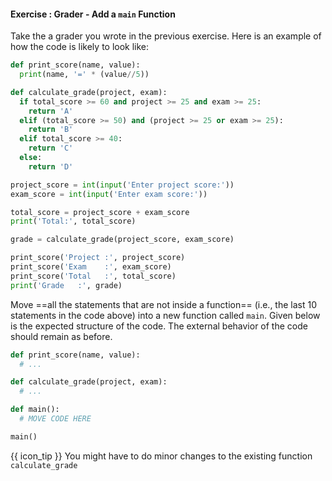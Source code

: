 #### Exercise : Grader - Add a `main` Function

Take the <trigger trigger="click" for="modal:graderMainFunction-graderCalculateGradeFunction">a grader you wrote in the previous exercise</trigger>.
Here is an example of how the code is likely to look like:
```python
def print_score(name, value):
  print(name, '=' * (value//5))

def calculate_grade(project, exam):
  if total_score >= 60 and project >= 25 and exam >= 25:
    return 'A'
  elif (total_score >= 50) and (project >= 25 or exam >= 25):
    return 'B'
  elif total_score >= 40:
    return 'C'
  else:
    return 'D'

project_score = int(input('Enter project score:'))
exam_score = int(input('Enter exam score:'))

total_score = project_score + exam_score
print('Total:', total_score)

grade = calculate_grade(project_score, exam_score)

print_score('Project :', project_score)
print_score('Exam    :', exam_score)
print_score('Total   :', total_score)
print('Grade   :', grade)
```

Move ==all the statements that are not inside a function== (i.e., the last 10 statements in the code above) into a new function called `main`. Given below is the expected structure of the code. The external behavior of the code should remain as before.
```python
def print_score(name, value):
  # ...

def calculate_grade(project, exam):
  # ...

def main():
  # MOVE CODE HERE

main()
```

{{ icon_tip }} You might have to do minor changes to the existing function `calculate_grade`

<modal large header="" id="modal:graderMainFunction-graderCalculateGradeFunction">
  <include src="..\functions-return\e-grader-calculateGradeFunction.md"/>
</modal>